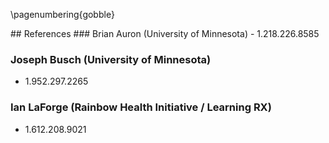 \pagenumbering{gobble}

<div class='row' id='references'>
<div class='col-xs-12'>
## References
### Brian Auron (University of Minnesota)
- 1.218.226.8585

### Joseph Busch (University of Minnesota)
- 1.952.297.2265

### Ian LaForge (Rainbow Health Initiative / Learning RX)
- 1.612.208.9021
</div><!-- .col-xs-12 -->
</div><!-- .row -->
